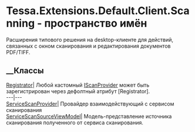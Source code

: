 # Tessa.Extensions.Default.Client.Scanning - пространство имён
Расширения типового решения на desktop-клиенте для действий, связанных с окном
сканирования и редактирования документов PDF/TIFF.
##  __Классы
[Registrator](T_Tessa_Extensions_Default_Client_Scanning_Registrator.htm)|
Любой кастомный
[IScanProvider](T_Tessa_Extensions_Platform_Client_Scanning_IScanProvider.htm)
может быть зарегистрирован через дефолтный атрибут [Registrator].  
---|---  
[ServiceScanProvider](T_Tessa_Extensions_Default_Client_Scanning_ServiceScanProvider.htm)|
Провайдер взаимодействующий с сервисом сканирования  
[ServiceScanSourceViewModel](T_Tessa_Extensions_Default_Client_Scanning_ServiceScanSourceViewModel.htm)|
Модель-представление источника сканирования полученного от сервиса
сканирования.
